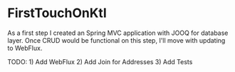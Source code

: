 # FirstTouchOnKtl

As a first step I created an Spring MVC application with JOOQ for database layer.
Once CRUD would be functional on this step, I'll move with updating to WebFlux. 

TODO:
    1) Add WebFlux
    2) Add Join for Addresses
    3) Add Tests